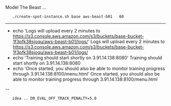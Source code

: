 Model The Beast ... 


       ./create-spot-instance.sh base aws-beast-b01   60  


------------------------------------------------

+ echo 'Logs will upload every 2 minutes to https://s3.console.aws.amazon.com/s3/buckets/base-bucket-1f3pfk38sjoqu/aws-beast-b01/logs/'
Logs will upload every 2 minutes to https://s3.console.aws.amazon.com/s3/buckets/base-bucket-1f3pfk38sjoqu/aws-beast-b01/logs/
+ echo 'Training should start shortly on 3.91.14.138:8080'
Training should start shortly on 3.91.14.138:8080
+ echo 'Once started, you should also be able to monitor training progress through 3.91.14.138:8100/menu.html'
Once started, you should also be able to monitor training progress through 3.91.14.138:8100/menu.html

--

       idea .. DR_EVAL_OFF_TRACK_PENALTY=5.0